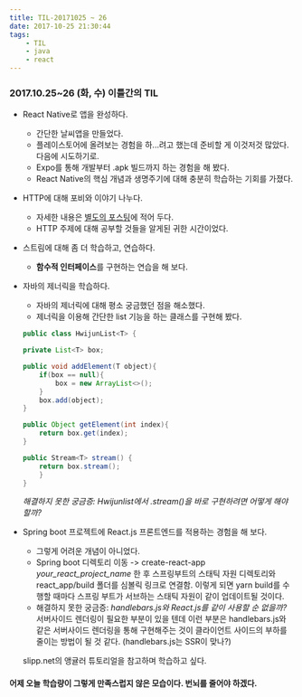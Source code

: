 ```yaml
---
title: TIL-20171025 ~ 26
date: 2017-10-25 21:30:44
tags:
    - TIL
    - java
    - react
---
```


### 2017.10.25~26 (화, 수) 이틀간의 TIL

* React Native로 앱을 완성하다. 
    * 간단한 날씨앱을 만들었다. 
    * 플레이스토어에 올려보는 경험을 하...려고 했는데 준비할 게 이것저것 많았다. 다음에 시도하기로. 
    * Expo를 통해 개발부터 .apk 빌드까지 하는 경험을 해 봤다. 
    * React Native의 핵심 개념과 생명주기에 대해 충분히 학습하는 기회를 가졌다.

* HTTP에 대해 포비와 이야기 나누다. 
    * 자세한 내용은 [별도의 포스팅](https://seulgiwendy.github.io/2017/10/24/http-web-basics/)에 적어 두다. 
    * HTTP 주제에 대해 공부할 것들을 알게된 귀한 시간이었다. 

* 스트림에 대해 좀 더 학습하고, 연습하다. 
    * **함수적 인터페이스**를 구현하는 연습을 해 보다. 

* 자바의 제너릭<Generic>을 학습하다. 
    * 자바의 제너릭에 대해 평소 궁금했던 점을 해소했다. 
    * 제너릭을 이용해 간단한 list 기능을 하는 클래스를 구현해 봤다. 
    ```java
    public class HwijunList<T> {

    private List<T> box;

    public void addElement(T object){
        if(box == null){
            box = new ArrayList<>();
        }
        box.add(object);
    }

    public Object getElement(int index){
        return box.get(index);
    }

    public Stream<T> stream() {
        return box.stream();
        }
    }
    ```
    *해결하지 못한 궁금증: Hwijunlist에서 .stream()을 바로 구현하려면 어떻게 해야 할까?* 

* Spring boot 프로젝트에 React.js 프론트엔드를 적용하는 경험을 해 보다. 
    * 그렇게 어려운 개념이 아니었다. 
    * Spring boot 디렉토리 이동 -> create-react-app *your_react_project_name* 한 후 스프링부트의 스태틱 자원 디렉토리와 react_app/build 폴더를 심볼릭 링크로 연결함. 이렇게 되면 yarn build를 수행할 때마다 스프링 부트가 서브하는 스태틱 자원이 같이 업데이트될 것이다. 
    * 해결하지 못한 궁금증: *handlebars.js와 React.js를 같이 사용할 순 없을까?* 서버사이드 렌더링이 필요한 부분이 있을 텐데 이런 부분은 handlebars.js와 같은 서버사이드 렌더링을 통해 구현해주는 것이 클라이언트 사이드의 부하를 줄이는 방법이 될 것 같다. 
    (handlebars.js는 SSR이 맞나?)

    slipp.net의 앵귤러 튜토리얼을 참고하며 학습하고 싶다. 

#### 어제 오늘 학습량이 그렇게 만족스럽지 않은 모습이다. 번뇌를 줄어야 하겠다. 
